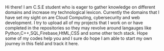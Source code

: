Hi there!
I am C.S.E student who is eager to gather knowledge on different domains and increase my technological lexicon.
Currently the domains that I have set my sight on are  Cloud Computing, cybersecurity and web development.
I try to upload all of my projects that I work on or have completed in the repositories so they may revolve around langauges like Python,C++,SQL,Firebase,HtML,CSS and some other tech stack.
Hope some of my codes help you and I sure do hope I am able to start my own journey in this field and track it here.

